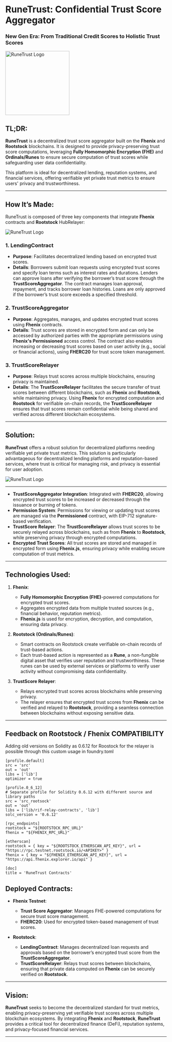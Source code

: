 # RuneTrust: Confidential Trust Score Aggregator

### New Gen Era: From Traditional Credit Scores to Holistic Trust Scores

<img src="./docs/Logo.png" alt="RuneTrust Logo" width="200" />

## TL;DR:
**RuneTrust** is a decentralized trust score aggregator built on the **Fhenix** and **Rootstock** blockchains. It is designed to provide privacy-preserving trust score computations, leveraging **Fully Homomorphic Encryption (FHE)** and **Ordinals/Runes** to ensure secure computation of trust scores while safeguarding user data confidentiality.

This platform is ideal for decentralized lending, reputation systems, and financial services, offering verifiable yet private trust metrics to ensure users' privacy and trustworthiness.

---

## How It’s Made:

RuneTrust is composed of three key components that integrate **Fhenix** contracts and **Rootstock** HubRelayer: 

<img src="./docs/graph1.png" alt="RuneTrust Logo"/>


### 1. LendingContract
- **Purpose**: Facilitates decentralized lending based on encrypted trust scores.
- **Details**: Borrowers submit loan requests using encrypted trust scores and specify loan terms such as interest rates and durations. Lenders can approve loans after verifying the borrower’s trust score through the **TrustScoreAggregator**. The contract manages loan approval, repayment, and tracks borrower loan histories. Loans are only approved if the borrower’s trust score exceeds a specified threshold.

### 2. TrustScoreAggregator
- **Purpose**: Aggregates, manages, and updates encrypted trust scores using **Fhenix** contracts.
- **Details**: Trust scores are stored in encrypted form and can only be accessed by authorized parties with the appropriate permissions using **Fhenix's Permissioned** access control. The contract also enables increasing or decreasing trust scores based on user activity (e.g., social or financial actions), using **FHERC20** for trust score token management.

### 3. TrustScoreRelayer
- **Purpose**: Relays trust scores across multiple blockchains, ensuring privacy is maintained.
- **Details**: The **TrustScoreRelayer** facilitates the secure transfer of trust scores between different blockchains, such as **Fhenix** and **Rootstock**, while maintaining privacy. Using **Fhenix** for encrypted computation and **Rootstock** for verifiable on-chain records, the **TrustScoreRelayer** ensures that trust scores remain confidential while being shared and verified across different blockchain ecosystems.

---

## Solution:
**RuneTrust** offers a robust solution for decentralized platforms needing verifiable yet private trust metrics. This solution is particularly advantageous for decentralized lending platforms and reputation-based services, where trust is critical for managing risk, and privacy is essential for user adoption.


<img src="./docs/graph2.png" alt="RuneTrust Logo" />

---

- **TrustScoreAggregator Integration**: Integrated with **FHERC20**, allowing encrypted trust scores to be increased or decreased through the issuance or burning of tokens.
- **Permission System**: Permissions for viewing or updating trust scores are managed via the **Permissioned** contract, with EIP-712 signature-based verification.
- **TrustScore Relayer**: The **TrustScoreRelayer** allows trust scores to be securely relayed across blockchains, such as from **Fhenix** to **Rootstock**, while preserving privacy through encrypted computations.
- **Encrypted Trust Scores**: All trust scores are stored and managed in encrypted form using **Fhenix.js**, ensuring privacy while enabling secure computation of trust metrics.

---

## Technologies Used:

1. **Fhenix**:
   - **Fully Homomorphic Encryption (FHE)**-powered computations for encrypted trust scores.
   - Aggregates encrypted data from multiple trusted sources (e.g., financial behavior, reputation metrics).
   - **Fhenix.js** is used for encryption, decryption, and computation, ensuring data privacy.

2. **Rootstock (Ordinals/Runes)**:
   - Smart contracts on Rootstock create verifiable on-chain records of trust-based actions.
   - Each trust-based action is represented as a **Rune**, a non-fungible digital asset that verifies user reputation and trustworthiness. These runes can be used by external services or platforms to verify user activity without compromising data confidentiality.

3. **TrustScore Relayer**:
   - Relays encrypted trust scores across blockchains while preserving privacy.
   - The relayer ensures that encrypted trust scores from **Fhenix** can be verified and relayed to **Rootstock**, providing a seamless connection between blockchains without exposing sensitive data.

---
## Feedback on Rootstock / Fhenix COMPATIBILITY 

Adding old versions on Solidity as 0.6.12 for Roostock for the relayer is possible through this custom usage in foundry.toml

```
[profile.default]
src = 'src'
out = 'out'
libs = ['lib']
optimizer = true

[profile.0_6_12]
# Separate profile for Solidity 0.6.12 with different source and library paths
src = 'src_rootsock'
out = 'out'
libs = ['lib/rif-relay-contracts', 'lib']
solc_version = '0.6.12'

[rpc_endpoints]
rootstock = "${ROOTSTOCK_RPC_URL}"
fhenix = "${FHENIX_RPC_URL}"

[etherscan]
rootstock = { key = "${ROOTSTOCK_ETHERSCAN_API_KEY}", url = "https://rpc.testnet.rootstock.io/<APIKEY>" }
fhenix = { key = "${FHENIX_ETHERSCAN_API_KEY}", url = "https://api.fhenix.explorer.io/api" }

[doc]
title = 'RuneTrust Contracts'
``` 


## Deployed Contracts:

- **Fhenix Testnet**:
  - **Trust Score Aggregator**: Manages FHE-powered computations for secure trust score management.
  - **FHERC20**: Used for encrypted token-based management of trust scores.

- **Rootstock**:
  - **LendingContract**: Manages decentralized loan requests and approvals based on the borrower’s encrypted trust score from the **TrustScoreAggregator**.
  - **TrustScoreRelayer**: Relays trust scores between blockchains, ensuring that private data computed on **Fhenix** can be securely verified on **Rootstock**.

---

## Vision:
**RuneTrust** seeks to become the decentralized standard for trust metrics, enabling privacy-preserving yet verifiable trust scores across multiple blockchain ecosystems. By integrating **Fhenix** and **Rootstock**, **RuneTrust** provides a critical tool for decentralized finance (DeFi), reputation systems, and privacy-focused financial services.

---
